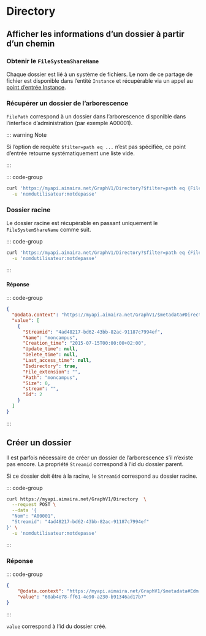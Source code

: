 # Directory

## Afficher les informations d’un dossier à partir d’un chemin

### Obtenir le `FileSystemShareName`

Chaque dossier est lié à un système de fichiers. Le nom de ce partage de fichier est disponible dans l’entité `Instance`
et récupérable via un appel au [point d’entrée Instance][instance].

### Récupérer un dossier de l’arborescence

`FilePath` correspond à un dossier dans l’arborescence disponible dans l’interface d’administration (par exemple 
A00001).

::: warning Note

Si l’option de requête `$filter=path eq ...` n’est pas spécifiée, ce point d’entrée retourne systématiquement une liste
vide.

:::

::: code-group

```bash [cURL]
curl 'https://myapi.aimaira.net/GraphV1/Directory?$filter=path eq {FileSystemShareName}\{FilePath}'  \
  -u 'nomdutilisateur:motdepasse'
```

### Dossier racine

Le dossier racine est récupérable en passant uniquement le `FileSystemShareName` comme suit.

::: code-group

```bash [cURL]
curl 'https://myapi.aimaira.net/GraphV1/Directory?$filter=path eq {FileSystemShareName}'  \
  -u 'nomdutilisateur:motdepasse'
```

:::

#### Réponse

::: code-group

```json [JSON]
{
  "@odata.context": "https://myapi.aimaira.net/GraphV1/$metadata#Directory",
  "value": [
    {
      "Streamid": "4ad48217-bd62-43bb-82ac-91187c7994ef",
      "Name": "moncampus",
      "Creation_time": "2015-07-15T00:00:00+02:00",
      "Update_time": null,
      "Delete_time": null,
      "Last_access_time": null,
      "Isdirectory": true,
      "File_extension": "",
      "Path": "moncampus",
      "Size": 0,
      "stream": "",
      "Id": 2
    }
  ]
}
```

:::

## Créer un dossier

Il est parfois nécessaire de créer un dossier de l’arborescence s’il n’existe pas encore.
La propriété `Streamid` correspond à l’id du dossier parent. 

Si ce dossier doit être à la racine, le `Streamid` correspond au dossier racine.

::: code-group

```bash [cURL]
curl https://myapi.aimaira.net/GraphV1/Directory  \
  --request POST \
  --data '{
  "Nom": "A00001",
  "Streamid": "4ad48217-bd62-43bb-82ac-91187c7994ef"
}' \
  -u 'nomdutilisateur:motdepasse'
```

:::

### Réponse

::: code-group

```json [JSON]
{
    "@odata.context": "https://myapi.aimaira.net/GraphV1/$metadata#Edm.Guid",
    "value": "60ab4e78-ff61-4e90-a230-b91346ad17b7"
}
```

:::

`value` correspond à l’id du dossier créé.

[instance]: /reference/ressources/core/instance